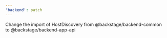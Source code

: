 ```yaml
---
'backend': patch
---
```


Change the import of HostDiscovery from @backstage/backend-common to @backstage/backend-app-api
